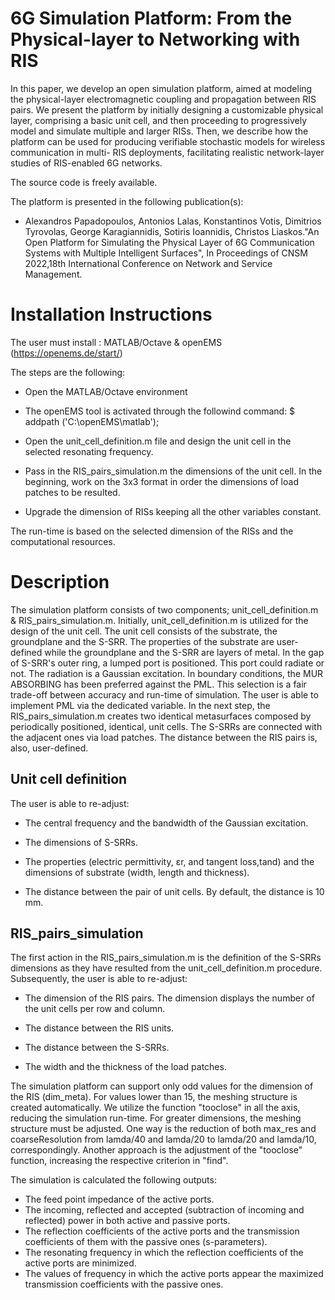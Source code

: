 #  6G Simulation Platform: From the Physical-layer to Networking with RIS

In this paper, we develop an open simulation platform, aimed at modeling the physical-layer electromagnetic coupling and propagation between RIS pairs. We present the platform by initially designing a customizable physical layer, comprising a basic unit cell, and then proceeding to progressively model and simulate multiple and larger RISs. Then, we describe how the platform can be used for producing verifiable stochastic models for wireless communication in multi- RIS deployments, facilitating realistic network-layer studies of RIS-enabled 6G networks. 

The source code is freely available.

The platform is presented in the following publication(s):

   - Alexandros Papadopoulos, Antonios Lalas, Konstantinos Votis, Dimitrios Tyrovolas, George Karagiannidis, Sotiris Ioannidis, Christos Liaskos."An Open Platform for Simulating the Physical Layer of 6G Communication Systems with Multiple Intelligent Surfaces", In Proceedings of CNSM 2022,18th International Conference on Network and Service Management.

# Installation Instructions
The user must install : MATLAB/Octave & openEMS (https://openems.de/start/)

The steps are the following:

   - Open the MATLAB/Octave environment

   - The openEMS tool is activated through the followind command: $ addpath ('C:\openEMS\matlab');

   - Open the unit_cell_definition.m file and design the unit cell in the selected resonating frequency.

   - Pass in the RIS_pairs_simulation.m the dimensions of the unit cell. In the beginning, work on the 3x3 format in order the dimensions of load patches to be resulted.

   - Upgrade the dimension of RISs keeping all the other variables constant.

The run-time is based on the selected dimension of the RISs and the computational resources.


# Description
The simulation platform consists of two components; unit_cell_definition.m & RIS_pairs_simulation.m. Initially, unit_cell_definition.m is utilized for the design of the unit cell. The unit cell consists of the substrate, the groundplane and the S-SRR. The properties of the substrate are user-defined while the groundplane and the S-SRR are layers of metal. In the gap of S-SRR's outer ring, a lumped port is positioned. This port could radiate or not. The radiation is a Gaussian excitation.
In boundary conditions, the MUR ABSORBING has been preferred against the PML. This selection is a fair trade-off between accuracy and run-time of simulation. The user is able to implement PML via the dedicated variable.
In the next step, the RIS_pairs_simulation.m creates two identical metasurfaces composed by periodically positioned, identical, unit cells. The S-SRRs are connected with the adjacent ones via load patches. The distance between the RIS pairs is, also, user-defined.



## Unit cell definition
The user is able to re-adjust:  

   - The central frequency and the bandwidth of the Gaussian excitation. 
               
   - The dimensions of S-SRRs.
   
   - The properties (electric permittivity, εr, and tangent loss,tand) and the dimensions of substrate (width, length and thickness).
   
   - The distance between the pair of unit cells. By default, the distance is 10 mm.


## RIS_pairs_simulation

The first action in the RIS_pairs_simulation.m is the definition of the S-SRRs dimensions as they have resulted from the unit_cell_definition.m procedure. Subsequently, the user is able to re-adjust:

   - The dimension of the RIS pairs. The dimension displays the number of the unit cells per row and column.
   
   - The distance between the RIS units.
   
   - The distance between the S-SRRs.
   
   - The width and the thickness of the load patches.


The simulation platform can support only odd values for the dimension of the RIS (dim_meta). For values lower than 15, the meshing structure is created automatically. We utilize the function "tooclose" in all the axis, reducing the simulation run-time. For greater dimensions, the meshing structure must be adjusted. One way is the reduction of both max_res and coarseResolution from lamda/40 and lamda/20 to lamda/20 and lamda/10, correspondingly.
Another approach is the adjustment of the "tooclose" function, increasing the respective criterion in "find".  

The simulation is calculated the following outputs:

- The feed point impedance of the active ports.
- The incoming, reflected and accepted (subtraction of incoming and reflected) power in both active and passive ports.
- The reflection coefficients of the active ports and the transmission coefficients of them with the passive ones (s-parameters).
- The resonating frequency in which the reflection coefficients of the active ports are minimized.
- The values of frequency in which the active ports appear the maximized transmission coefficients with the passive ones.




